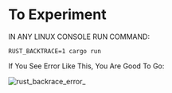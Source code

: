 # To Experiment

IN ANY LINUX CONSOLE RUN COMMAND:
```
RUST_BACKTRACE=1 cargo run
```

If You See Error Like This, You Are Good To Go:


![rust_backrace_error_](https://github.com/devloperhs14/learn-rust-work/assets/149382708/9d982972-8303-41f5-b7f7-81e28b6e8ef4)
